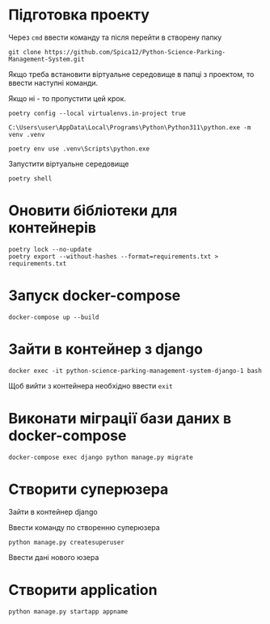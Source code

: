 # Підготовка проекту

Через `cmd` ввести команду та після перейти в створену папку

```
git clone https://github.com/Spica12/Python-Science-Parking-Management-System.git
```

Якщо треба встановити віртуальне середовище в папці з проектом, то ввести наступні команди.

Якщо ні - то пропустити цей крок.

```
poetry config --local virtualenvs.in-project true

C:\Users\user\AppData\Local\Programs\Python\Python311\python.exe -m venv .venv

poetry env use .venv\Scripts\python.exe
```

Запустити віртуальне середовище

```
poetry shell
```
# Оновити бібліотеки для контейнерів
```
poetry lock --no-update
poetry export --without-hashes --format=requirements.txt > requirements.txt
```

# Запуск docker-compose

```
docker-compose up --build
```

# Зайти в контейнер з django

```
docker exec -it python-science-parking-management-system-django-1 bash
```

Щоб вийти з контейнера необхідно ввести `exit`

# Виконати міграції бази даних в docker-compose
```
docker-compose exec django python manage.py migrate
```

# Створити суперюзера

Зайти в контейнер django

Ввести команду по створенню суперюзера
```
python manage.py createsuperuser
```
Ввести дані нового юзера

# Створити application
```
python manage.py startapp appname
```
